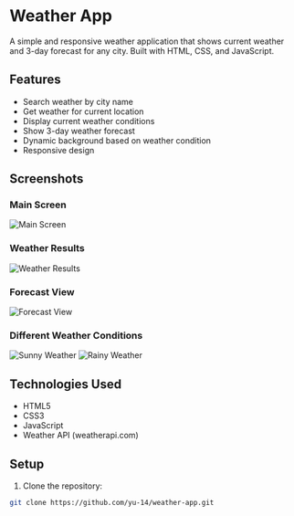 # Weather App

A simple and responsive weather application that shows current weather and 3-day forecast for any city. Built with HTML, CSS, and JavaScript.

## Features

- Search weather by city name
- Get weather for current location
- Display current weather conditions
- Show 3-day weather forecast
- Dynamic background based on weather condition
- Responsive design

## Screenshots

### Main Screen
![Main Screen](screenshots/main-screen.png)

### Weather Results
![Weather Results](one.png)

### Forecast View
![Forecast View](two.png)

### Different Weather Conditions
![Sunny Weather](three.png)
![Rainy Weather](four.png)

## Technologies Used

- HTML5
- CSS3
- JavaScript
- Weather API (weatherapi.com)

## Setup

1. Clone the repository:
```bash
git clone https://github.com/yu-14/weather-app.git